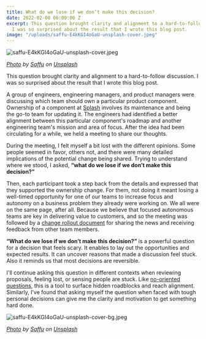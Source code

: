 ```yaml
---
title: What do we lose if we don’t make this decision?
date: 2022-02-08 06:00:00 Z
excerpt: This question brought clarity and alignment to a hard-to-follow discussion.
  I was so surprised about the result that I wrote this blog post.
image: "/uploads/saffu-E4kKGI4oGaU-unsplash-cover.jpeg"
---
```


![saffu-E4kKGI4oGaU-unsplash-cover.jpeg](/uploads/saffu-E4kKGI4oGaU-unsplash-cover.jpeg)

*[Photo](https://unsplash.com/photos/E4kKGI4oGaU) by [Saffu](https://unsplash.com/@saffu?utm_source=unsplash&utm_medium=referral&utm_content=creditCopyText) on [Unsplash](https://unsplash.com/s/photos/movement?utm_source=unsplash&utm_medium=referral&utm_content=creditCopyText)*

This question brought clarity and alignment to a hard-to-follow discussion. I was so surprised about the result that I wrote this blog post.

A group of engineers, engineering managers, and product managers were discussing which team should own a particular product component. Ownership of a component at [Splash](https://splashthat.com/) involves its maintenance and being the go-to team for updating it. The engineers had identified a better alignment between this particular component's roadmap and another engineering team's mission and area of focus. After the idea had been circulating for a while, we held a meeting to share our thoughts.

During the meeting, I felt myself a bit lost with the different opinions. Some people seemed in favor, others not, and there were many detailed implications of the potential change being shared. Trying to understand where we stood, I asked, **“what do we lose if we don’t make this decision?”**

Then, each participant took a step back from the details and expressed that they supported the ownership change. For them, not doing it meant losing a well-timed opportunity for one of our teams to increase focus and autonomy on a business problem they already were working on. We  all were on the same page, after all. Because we believe that focused autonomous teams are key in delivering value to customers, and so the meeting was followed by a [change rollout document](https://guillermodelapuente.com/blog/change-rollout-document/) for sharing the news and receiving feedback from other team members.

**“What do we lose if we don’t make this decision?”** is a powerful question for a decision that feels scary. It enables to lay out the opportunities and expected results. It can uncover reasons that made a discussion feel stuck. Also it reminds us that most decisions are reversible.

I'll continue asking this question in different contexts when reviewing proposals, feeling lost, or sensing people are stuck. Like [no-oriented questions](https://guillermodelapuente.com/blog/no-oriented-questions-to-get-others-to-act/), this is a tool to surface hidden roadblocks and reach alignment. Similarly, I’ve found that asking myself the question when faced with tough personal decisions can give me the clarity and motivation to get something hard done.

![saffu-E4kKGI4oGaU-unsplash-cover-bg.jpeg](/uploads/saffu-E4kKGI4oGaU-unsplash-cover-bg.jpeg)

*[Photo](https://unsplash.com/photos/E4kKGI4oGaU) by [Saffu](https://unsplash.com/@saffu?utm_source=unsplash&utm_medium=referral&utm_content=creditCopyText) on [Unsplash](https://unsplash.com/s/photos/movement?utm_source=unsplash&utm_medium=referral&utm_content=creditCopyText)*